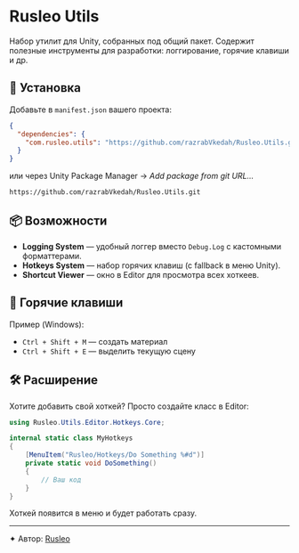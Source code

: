 # Rusleo Utils

Набор утилит для Unity, собранных под общий пакет.
Содержит полезные инструменты для разработки: логгирование, горячие клавиши и др.

## 🚀 Установка

Добавьте в `manifest.json` вашего проекта:

```json
{
  "dependencies": {
    "com.rusleo.utils": "https://github.com/razrabVkedah/Rusleo.Utils.git#1.0.0"
  }
}
```

или через Unity Package Manager → *Add package from git URL...*

```
https://github.com/razrabVkedah/Rusleo.Utils.git
```

## 📦 Возможности

* **Logging System** — удобный логгер вместо `Debug.Log` с кастомными форматтерами.
* **Hotkeys System** — набор горячих клавиш (с fallback в меню Unity).
* **Shortcut Viewer** — окно в Editor для просмотра всех хоткеев.

## 🔑 Горячие клавиши

Пример (Windows):

* `Ctrl + Shift + M` — создать материал
* `Ctrl + Shift + E` — выделить текущую сцену

## 🛠 Расширение

Хотите добавить свой хоткей? Просто создайте класс в Editor:

```csharp
using Rusleo.Utils.Editor.Hotkeys.Core;

internal static class MyHotkeys
{
    [MenuItem("Rusleo/Hotkeys/Do Something %#d")]
    private static void DoSomething()
    {
        // Ваш код
    }
}
```

Хоткей появится в меню и будет работать сразу.

---

✦ Автор: [Rusleo](https://github.com/razrabVkedah)
